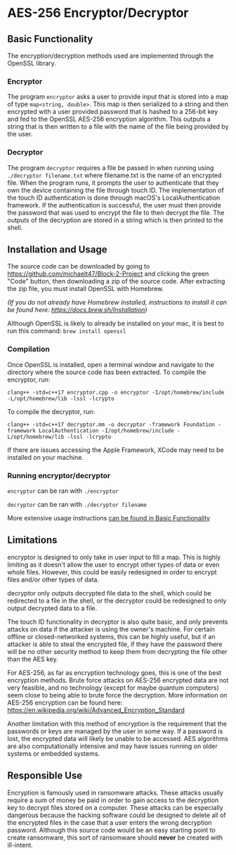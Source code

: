 # AES-256 Encryptor/Decryptor

<a name="basic-functionality"></a>
## Basic Functionality

The encryption/decryption methods used are implemented through the OpenSSL library. 

### Encryptor

The program `encryptor` asks a user to provide input that is stored into a map of type `map<string, double>`. 
This map is then serialized to a string and then encrypted with a user provided password that is hashed to a 256-bit
key and fed to the OpenSSL AES-256 encryption algorithm. This outputs a string that is then written to a file with 
the name of the file being provided by the user.

### Decryptor

The program `decryptor` requires a file be passed in when running using `./decryptor filename.txt` where filename.txt is
the name of an encrypted file. When the program runs, it prompts the user to authenticate that they own the device containing
the file through touch ID. The implementation of the touch ID authentication is done through macOS's LocalAuthentication framework.
If the authentication is successful, the user must then provide the password that was used to encrypt the file to then
decrypt the file. The outputs of the decryption are stored in a string which is then printed to the shell.

## Installation and Usage

The source code can be downloaded by going to https://github.com/michaelt47/Block-2-Project and clicking the green "Code" button,
then downloading a zip of the source code. After extracting the zip file, you must install OpenSSL with Homebrew. 

*(If you do not already have Homebrew installed, instructions to install it can be found here: https://docs.brew.sh/Installation)*

Although OpenSSL is likely to already be installed on your mac, it is best to run this command: 
`brew install openssl`

### Compilation

Once OpenSSL is installed, open a terminal window and navigate to the directory where the source code has been extracted.
To compile the encryptor, run: 

`clang++ -std=c++17 encryptor.cpp -o encryptor -I/opt/homebrew/include -L/opt/homebrew/lib -lssl -lcrypto`

To compile the decryptor, run: 

`clang++ -std=c++17 decryptor.mm -o decryptor -framework Foundation -framework LocalAuthentication -I/opt/homebrew/include -L/opt/homebrew/lib -lssl -lcrypto`

If there are issues accessing the Apple Framework, XCode may need to be installed on your machine.

### Running encryptor/decryptor

`encryptor` can be ran with `./encryptor`

`decryptor` can be ran with `./decryptor filename`

More extensive usage instructions [can be found in Basic Functionality](#basic-functionality)

## Limitations

encryptor is designed to only take in user input to fill a map. This is highly limiting as it doesn't allow the user to
encrypt other types of data or even whole files. However, this could be easily redesigned in order to encrypt files and/or
other types of data.

decryptor only outputs decrypted file data to the shell, which could be redirected to a file in the shell, or the decryptor
could be redesigned to only output decrypted data to a file. 

The touch ID functionality in decryptor is also quite basic, and only prevents attacks on data if the attacker
is using the owner's machine. For certain offline or closed-networked systems, this can be highly useful, but if
an attacker is able to steal the encrypted file, if they have the password there will be no other security method to keep them
from decrypting the file other than the AES key. 

For AES-256, as far as encryption technology goes, this is one of the best encryption methods. Brute force attacks on AES-256 encrypted data are
not very feasible, and no technology (except for maybe quantum computers) seem close to being able to brute force the decryption.
More information on AES-256 encryption can be found here: https://en.wikipedia.org/wiki/Advanced_Encryption_Standard

Another limitation with this method of encryption is the requirement that the passwords or keys are managed by the user
in some way. If a password is lost, the encrypted data will likely be unable to be accessed. 
AES algorithms are also computationally intensive and may have issues running on older systems or embedded systems.

## Responsible Use

Encryption is famously used in ransomware attacks. These attacks usually require a sum of money be paid in order to gain
access to the decryption key to decrypt files stored on a computer. These attacks can be especially dangerous because 
the hacking software could be designed to delete all of the encrypted files in the case that a user enters the wrong decryption
password. Although this source code would be an easy starting point to create ransomware, this sort of ransomware should **never** be created with ill-intent.








